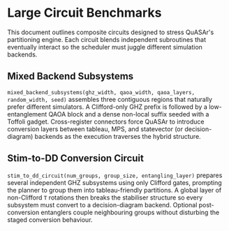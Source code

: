 # Large Circuit Benchmarks

This document outlines composite circuits designed to stress QuASAr's
partitioning engine. Each circuit blends independent subroutines that eventually
interact so the scheduler must juggle different simulation backends.

## Mixed Backend Subsystems

`mixed_backend_subsystems(ghz_width, qaoa_width, qaoa_layers, random_width, seed)`
assembles three contiguous regions that naturally prefer different simulators.
A Clifford-only GHZ prefix is followed by a low-entanglement QAOA block and a
dense non-local suffix seeded with a Toffoli gadget. Cross-register connectors
force QuASAr to introduce conversion layers between tableau, MPS, and
statevector (or decision-diagram) backends as the execution traverses the
hybrid structure.

## Stim-to-DD Conversion Circuit

`stim_to_dd_circuit(num_groups, group_size, entangling_layer)` prepares several
independent GHZ subsystems using only Clifford gates, prompting the planner to
group them into tableau-friendly partitions. A global layer of non-Clifford
``T`` rotations then breaks the stabiliser structure so every subsystem must
convert to a decision-diagram backend. Optional post-conversion entanglers
couple neighbouring groups without disturbing the staged conversion behaviour.
